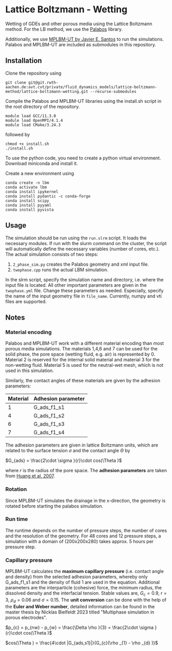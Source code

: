 # Lattice Boltzmann - Wetting

Wetting of GDEs and other porous media using the Lattice Boltzmann method.
For the LB method, we use the [Palabos](https://gitlab.com/unigespc/palabos) library.

Additionally, we use [MPLBM-UT by Javier E. Santos](https://github.com/je-santos/MPLBM-UT) to run the simulations.
Palabos and MPLBM-UT are included as submodules in this repository.

## Installation

Clone the repository using

```
git clone git@git.rwth-aachen.de:avt.cvt/private/fluid_dynamics_models/lattice-boltzmann-method/lattice-boltzmann-wetting.git --recurse-submodules
```

Compile the Palabos and MPLBM-UT libraries using the install.sh script in the root directory of the repository.

```
module load GCC/11.3.0
module load OpenMPI/4.1.4
module load CMake/3.24.3
```

followed by

```
chmod +x install.sh
./install.sh
```

To use the python code, you need to create a python virtual environment.
Download miniconda and install it.

Create a new environment using

```
conda create -n lbm
conda activate lbm
conda install ipykernel
conda install pydantic -c conda-forge
conda install scipy
conda install pyyaml
conda install pyvista
```


## Usage

The simulation should be run using the `run.slrm` script. It loads the necessary modules. If run with the slurm command on the cluster, the script will automatically define the necessary variables (number of cores, etc.).
The actual simulation consists of two steps:
1. `2_phase_sim.py` creates the Palabos geometry and xml input file.
2. `twophase.cpp` runs the actual LBM simulation.

In the slrm script, specify the simulation name and directory, i.e. where the input file is located.
All other important parameters are given in the `twophase.yml` file. Change these parameters as needed.
Especially, specify the name of the input geometry file in `file_name`. Currently, numpy and vti files are supported.


## Notes

### Material encoding
Palabos and MPLBM-UT work with a different material encoding than most porous media simulations.
The materials 1,4,6 and 7 can be used for the solid phase, the pore space (wetting fluid, e.g. air) is represented by 0.
Material 2 is reserved for the internal solid material and material 3 for the non-wetting fluid.
Material 5 is used for the neutral-wet mesh, which is not used in this simulation.

Similarly, the contact angles of these materials are given by the adhesion parameters:

| Material | Adhesion parameter |
|----------|--------------------|
| 1        | G_ads_f1_s1        |
| 4        | G_ads_f1_s2        |
| 6        | G_ads_f1_s3        |
| 7        | G_ads_f1_s4        |

The adhesion parameters are given in lattice Boltzmann units, which are related to the surface tension $\sigma$ and the contact angle $\Theta$ by

$G_{ads} = \frac{2\cdot \sigma }{r}\cdot cos(\Theta )$

where $r$ is the radius of the pore space.
The **adhesion parameters** are taken from [Huang et al. 2007](https://journals.aps.org/pre/abstract/10.1103/PhysRevE.76.066701).

### Rotation
Since MPLBM-UT simulates the drainage in the x-direction, the geometry is rotated before starting the palabos simulation.

### Run time
The runtime depends on the number of pressure steps, the number of cores and the resolution of the geometry.
For 48 cores and 12 pressure steps, a simulation with a domain of (200x200x280) takes approx. 5 hours per pressure step.

### Capillary pressure

MPLBM-UT calculates the **maximum capillary pressure** (i.e. contact angle and density)
from the selected adhesion parameters, whereby only G_ads_f1_s1 and the density of fluid 1 are used in the equation.
Additional parameters are the interparticle (cohesive) force, the minimum radius, the dissolved density and the interfacial tension.
Stable values are, $G_{c} = 0.9$, r = 3, $\rho _{d} = 0.06$ and $\sigma = 0.15$. The **unit conversion** can be done with the help of the
**Euler and Weber number**, detailed information can be found in the master thesis by Nicklas Bielfeldt 2023 titled "Multiphase simulation in porous electrodes".

$p_{c} = p_{nw} - p_{w} = \frac{\Delta \rho }{3} = \frac{2\cdot \sigma }{r}\cdot cos(\Theta )$

$cos(\Theta ) = \frac{4\cdot |G_{ads,s1}|}{G_{c}(\rho _{1} - \rho _{d} )}$